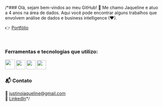 /*### Olá, sejam bem-vindos ao meu GitHub! 👋
Me chamo Jaqueline e atuo a 4 anos na área de dados. Aqui você pode encontrar alguns trabalhos que envolvem análise de dados e business intelligence (♥).

👉 [Portfólio](https://jaquelinejustino.github.io/portifolio/)

<br>

### Ferramentas e tecnologias que utilizo: 
<div style="display: inline_block" align="left">
  <img width="32" src="https://cdn.jsdelivr.net/gh/devicons/devicon/icons/python/python-original.svg" />
  <img width="30" src="https://cdn-icons-png.flaticon.com/512/2772/2772128.png" />
  <img width="30" src="https://upload.wikimedia.org/wikipedia/commons/thumb/c/cf/New_Power_BI_Logo.svg/630px-New_Power_BI_Logo.svg.png" />
  <img width="30" src="https://cdn.jsdelivr.net/gh/devicons/devicon/icons/git/git-original.svg" />

<br>


### 📬 Contato  
📧 [justinojaqueline@gmail.com](mailto:justinojaqueline@gmail.com)  
🔗 [LinkedIn](https://www.linkedin.com/in/jaqueline-justino/)*/
